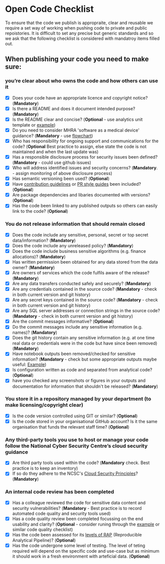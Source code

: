 # Open Code Checklist
To ensure that the code we publish is appropraite, clear and reusable we require a set way of working when pushing code to private and public repoistories.  It is difficult to set any precise but generic standards and so we ask that the following checklist is considered with mandatroy items filled out. 

## When publishing your code you need to make sure:
  
### you’re clear about who owns the code and how others can use it

- [x] Does your code have an appropriate licence and copyright notice?  (**Mandatory**)
- [x] Is there a README and does it document intended purpose? (**Mandatory**)
- [x] Is the README clear and concise? (**Optional** - use analytics unit template or [example](https://github.com/othneildrew/Best-README-Template/blob/master/BLANK_README.md))
- [x] Do you need to consider MHRA 'software as a medical device' guidance? (**Mandatory** - use [flowchart](https://assets.publishing.service.gov.uk/government/uploads/system/uploads/attachment_data/file/999908/Software_flow_chart_Ed_1-08b-IVD.pdf))
- [x] Who has responsibility for ongoing support and communications for the code? (**Optional** Best practice to assign, else state the code is not maintained and when the last update was)
- [x] Has a responsible disclosure process for security issues been defined? (**Mandatory** - could use github issues)
- [x] Who will address identified issues and security concerns? (**Mandatory**. - assign monitoring of above disclosure process)
- [x] Has semantic versioning been used? (**Optional**) 
- [x] Have [contribution guidelines](https://github.com/alphagov/govuk-frontend/blob/master/CONTRIBUTING.md) or [PR style guides](https://github.com/alphagov/styleguides/blob/master/pull-requests.md) been included? (**Optional**)
- [x] Are package dependencies and libaries documented with versions? (**Optional**)
- [x] Has the code been linked to any published outputs so others can easily link to the code? (**Optional**) 

### You do not release information that should remain closed

- [x] Does the code include any sensitive, personal, secret or top secret data/information? (**Mandatory**)
- [x] Does the code include any unreleased policy? (**Mandatory**)
- [x] Does the code include business sensitive algorithms (e.g. finance allocations)? (**Mandatory**)
- [x] Has written permission been obtained for any data stored from the data owner? (**Mandatory**)
- [x] Are owners of services which the code fulfils aware of the release? (**Mandatory**)
- [x] Are any data transfers conducted safely and securely? (**Mandatory**)
- [x] Are any credentials contained in the source code? (**Mandatory** - check in both current version and git history)
- [x] Are any secret keys contained in the source code? (**Mandatory** - check in both current version and git history)
- [x] Are any SQL server addresses or connection strings in the source code? (**Mandatory** - check in both current version and git history)
- [x] Are the commit messages informative? (**Optional**) 
- [x] Do the commit messages include any sensitive information (e.g. names)? (**Mandatory**)
- [x] Does the git history contain any sensitive information (e.g. at one time real data or credentials were in the code but have since been removed) (**Mandatory**)
- [x] Have notebook outputs been removed/checked for sensitive information? (**Mandatory** - check but some appropriate outputs maybe useful: [Example]( https://github.com/best-practice-and-impact/govcookiecutter/blob/main/%7B%7B%20cookiecutter.repo_name%20%7D%7D/.pre-commit-config.yaml))
- [x] Is configuration written as code and separated from analytical code? (**Optional**) 
- [x] have you checked any screenshots or figures in your outputs and documentation for information that shouldn't be released? (**Mandatory**)

### You store it in a repository managed by your department (to make licensing/copyright clear)

- [x] Is the code version controlled using GIT or similar? (**Optional**)
- [x] Is the code stored in your organisational GitHub account? Is it the same organisation that funds the relevant staff time? (**Optional**)

### Any third-party tools you use to host or manage your code follow the National Cyber Security Centre’s cloud security guidance

- [x] Are third party tools used within the code? (**Mandatory** check. Best practice is to keep an inventory)
- [x] If so do they adhere to the NCSC's [Cloud Security Principles](https://www.ncsc.gov.uk/collection/cloud-security/implementing-the-cloud-security-principles)? (**Mandatory**)

### An internal code review has been completed

- [x] Has a colleague reviewed the code for sensitive data content and security vulnerabilities? (**Mandatory** - Best practice is to record automated code quality and security tools used)
- [x] Has a code quality review been completed focussing on the end usability and clarity? (**Optional** - consider runing through the [example](https://best-practice-and-impact.github.io/qa-of-code-guidance/checklist_higher.html) or similar code quality checklist)
- [x] Has the code been assessed for its [levels of RAP](https://github.com/NHSDigital/rap-community-of-practice/blob/main/docs/introduction_to_RAP/levels_of_RAP.md) (Reproducible Analytical Pipeline)? (**Optional**)
- [x] Has the code undergone some level of testing.  The level of teting required will depend on the specific code and use-case but as minimum it should work in a fresh environment with arteficial data. (**Optional**)
